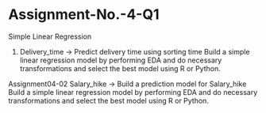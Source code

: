 # Assignment-No.-4-Q1
Simple Linear Regression

1) Delivery_time -> Predict delivery time using sorting time
Build a simple linear regression model by performing EDA and do necessary transformations and select the best model using R or Python.

Assignment04-02
Salary_hike -> Build a prediction model for Salary_hike
Build a simple linear regression model by performing EDA and do necessary transformations and select the best model using R or Python.
